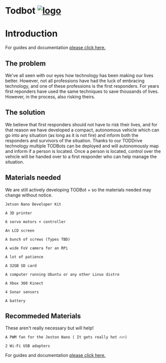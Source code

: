

# Todbot  [![logo](https://s3.us-west-2.amazonaws.com/secure.notion-static.com/73e97b35-7eaa-4205-ac42-0b6a5b81228e/Group_1.png?X-Amz-Algorithm=AWS4-HMAC-SHA256&X-Amz-Credential=ASIAT73L2G45IQPXGXG4%2F20190724%2Fus-west-2%2Fs3%2Faws4_request&X-Amz-Date=20190724T145236Z&X-Amz-Expires=86400&X-Amz-Security-Token=AgoJb3JpZ2luX2VjEIX%2F%2F%2F%2F%2F%2F%2F%2F%2F%2FwEaCXVzLXdlc3QtMiJGMEQCIH5H%2Fdcs2LNBMcmsB%2FORt4wkdaxk4K6X9OKnfrpd7lnpAiAoSilUCc30TiRkzwKb0Ywp7E%2FtSsA2vfxLT%2BBdX4pFSyrjAwju%2F%2F%2F%2F%2F%2F%2F%2F%2F%2F8BEAAaDDI3NDU2NzE0OTM3MCIMj0zxdpzxtAsdYjjZKrcD%2B0tE35XsSBP5OSR2RWSwow0en1M7XL91D7OdFoNaNEVsatOC1vjtqn37y6SdfnnUAzI3IW8xl%2FuYqfUiz481XtyBvz6p8PbVITxjszYlSrmrm5rven9B77jLXtGLOm8ISvJX0ajkZEDG6yZ7VIH5vKxNQSpfAQCoaF9Sv6LvC%2FQwoogMOxnld0JhZVd22NG6ohgwX31UKsbilvEUBirKfTD%2BxC%2BVRb%2BQcjuVWWmw0%2FkiwvYaIEh0eTos6en%2BXj3CBAhEpLZn0iYR%2FZtF4SPCL2fJSmEe0TzTc6OCH%2FTeycyHJvf0QVjMOdAUQGNaxxYMXRWSXOTvTIz5DhRLdW4v%2FerWScuyNu5XtWh4szeSVKq2NrqXElhBu7u0KbBMTmP4D3ca7R6LedLvICStKpVcRYtZOtWgxEtZ2BgfB3gcY5tSH3CbKwqVf5woCQR97yEKlSCiiGmiE0QtZnukJvcXUIdtnX90qo6hMpyOuIGUc90TPq0OSVXTmenajhXsvPUwCz%2FhDZSl%2BsaLGoyenHz9y9NfOokZHsX0B5mQjofQCIdZTcRHr%2B6JhZgN%2F9JGr4AQw54GviVEjjDrnuHpBTq1AVrpkSuvlMYTlmEvyr1gaE%2FS%2BRQjGxHE4NsCH4pv4Pt%2Fd0nZ%2FfjJr7TPVfXXefr3Qzuy08gAFkExZB227cq1LjH5MBBqM9jwkF5Q8YG%2BeZBNsbk8Dw1lz7efYTKvarAnnCCwxLR71n3PUuzbrvzDiDJQnIf5D2r3YxjGlgyXm8XKns4H5PzwBqxsHbHLw7ZV%2BSJEMQVcFeyzYBlFy6cEqPNXfxCyyX4BK62BFivgXZlJT5AwIYc%3D&X-Amz-Signature=9e4d3f3222faf525d044f751a2ef08d4c8b04ca73c55e33796e582f1f78bea43&X-Amz-SignedHeaders=host&response-content-disposition=filename%20%3D%22Group_1.png%22 "logo")](https://todbot.gitbook.io "logo")
# Introduction

For guides and documentation [please click here.](https://todbot.gitbook.io "please click here.")

## The problem

We've all seen with our eyes how technology has been making our lives better. However, not all professions have had the luck of embracing technology, and one of these professions is the first responders. For years first reponders have used the same techniques to save thousands of lives. However, in the process, also risking theirs.

## The solution

We believe that first responders should not have to risk their lives, and for that reason we have developed a compact, autonomous vehicle which can go into any situation (as long as it is not fire) and inform both the responders and survivors of the situation. Thanks to our TODDrive technology multiple TODBots can be deployed and will autonomously map and inform if a person is located. Once a person is located, control over the vehicle will be handed over to a first responder who can help manage the situation.

## Materials needed

We are still actively developing TODBot + so the materials needed may change without notice.

    ​Jetson Nano Developer Kit​

    ​A 3D printer​

    6 servo motors + controller

    ​An LCD screen​

    A bunch of screws (Types TBD)

    ​A wide FoV camera for an RPi​

    A lot of patience

    ​A 32GB SD card​

    A computer running Ubuntu or any other Linux distro

    ​A Xbox 360 Kinect​

    ​4 Sonar sensors​

    ​A battery​

## Recommeded Materials

These aren't really necessary but will help!

    A PWM fan for the Jeston Nano ( It gets really hot 🔥🔥)

    2 Wi-Fi USB adapters



For guides and documentation [please click here.](https://todbot.gitbook.io "please click here.")
